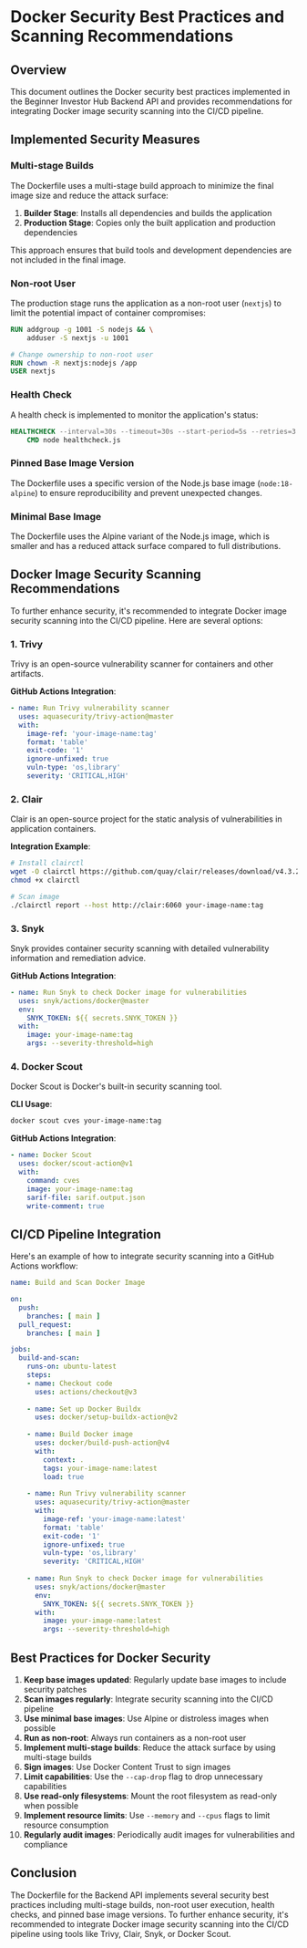 # Docker Security Best Practices and Scanning Recommendations

## Overview

This document outlines the Docker security best practices implemented in the Beginner Investor Hub Backend API and provides recommendations for integrating Docker image security scanning into the CI/CD pipeline.

## Implemented Security Measures

### Multi-stage Builds

The Dockerfile uses a multi-stage build approach to minimize the final image size and reduce the attack surface:

1. **Builder Stage**: Installs all dependencies and builds the application
2. **Production Stage**: Copies only the built application and production dependencies

This approach ensures that build tools and development dependencies are not included in the final image.

### Non-root User

The production stage runs the application as a non-root user (`nextjs`) to limit the potential impact of container compromises:

```dockerfile
RUN addgroup -g 1001 -S nodejs && \
    adduser -S nextjs -u 1001

# Change ownership to non-root user
RUN chown -R nextjs:nodejs /app
USER nextjs
```

### Health Check

A health check is implemented to monitor the application's status:

```dockerfile
HEALTHCHECK --interval=30s --timeout=30s --start-period=5s --retries=3 \
    CMD node healthcheck.js
```

### Pinned Base Image Version

The Dockerfile uses a specific version of the Node.js base image (`node:18-alpine`) to ensure reproducibility and prevent unexpected changes.

### Minimal Base Image

The Dockerfile uses the Alpine variant of the Node.js image, which is smaller and has a reduced attack surface compared to full distributions.

## Docker Image Security Scanning Recommendations

To further enhance security, it's recommended to integrate Docker image security scanning into the CI/CD pipeline. Here are several options:

### 1. Trivy

Trivy is an open-source vulnerability scanner for containers and other artifacts.

**GitHub Actions Integration**:

```yaml
- name: Run Trivy vulnerability scanner
  uses: aquasecurity/trivy-action@master
  with:
    image-ref: 'your-image-name:tag'
    format: 'table'
    exit-code: '1'
    ignore-unfixed: true
    vuln-type: 'os,library'
    severity: 'CRITICAL,HIGH'
```

### 2. Clair

Clair is an open-source project for the static analysis of vulnerabilities in application containers.

**Integration Example**:

```bash
# Install clairctl
wget -O clairctl https://github.com/quay/clair/releases/download/v4.3.2/clairctl-linux-amd64
chmod +x clairctl

# Scan image
./clairctl report --host http://clair:6060 your-image-name:tag
```

### 3. Snyk

Snyk provides container security scanning with detailed vulnerability information and remediation advice.

**GitHub Actions Integration**:

```yaml
- name: Run Snyk to check Docker image for vulnerabilities
  uses: snyk/actions/docker@master
  env:
    SNYK_TOKEN: ${{ secrets.SNYK_TOKEN }}
  with:
    image: your-image-name:tag
    args: --severity-threshold=high
```

### 4. Docker Scout

Docker Scout is Docker's built-in security scanning tool.

**CLI Usage**:

```bash
docker scout cves your-image-name:tag
```

**GitHub Actions Integration**:

```yaml
- name: Docker Scout
  uses: docker/scout-action@v1
  with:
    command: cves
    image: your-image-name:tag
    sarif-file: sarif.output.json
    write-comment: true
```

## CI/CD Pipeline Integration

Here's an example of how to integrate security scanning into a GitHub Actions workflow:

```yaml
name: Build and Scan Docker Image

on:
  push:
    branches: [ main ]
  pull_request:
    branches: [ main ]

jobs:
  build-and-scan:
    runs-on: ubuntu-latest
    steps:
    - name: Checkout code
      uses: actions/checkout@v3
    
    - name: Set up Docker Buildx
      uses: docker/setup-buildx-action@v2
    
    - name: Build Docker image
      uses: docker/build-push-action@v4
      with:
        context: .
        tags: your-image-name:latest
        load: true
    
    - name: Run Trivy vulnerability scanner
      uses: aquasecurity/trivy-action@master
      with:
        image-ref: 'your-image-name:latest'
        format: 'table'
        exit-code: '1'
        ignore-unfixed: true
        vuln-type: 'os,library'
        severity: 'CRITICAL,HIGH'
    
    - name: Run Snyk to check Docker image for vulnerabilities
      uses: snyk/actions/docker@master
      env:
        SNYK_TOKEN: ${{ secrets.SNYK_TOKEN }}
      with:
        image: your-image-name:latest
        args: --severity-threshold=high
```

## Best Practices for Docker Security

1. **Keep base images updated**: Regularly update base images to include security patches
2. **Scan images regularly**: Integrate security scanning into the CI/CD pipeline
3. **Use minimal base images**: Use Alpine or distroless images when possible
4. **Run as non-root**: Always run containers as a non-root user
5. **Implement multi-stage builds**: Reduce the attack surface by using multi-stage builds
6. **Sign images**: Use Docker Content Trust to sign images
7. **Limit capabilities**: Use the `--cap-drop` flag to drop unnecessary capabilities
8. **Use read-only filesystems**: Mount the root filesystem as read-only when possible
9. **Implement resource limits**: Use `--memory` and `--cpus` flags to limit resource consumption
10. **Regularly audit images**: Periodically audit images for vulnerabilities and compliance

## Conclusion

The Dockerfile for the Backend API implements several security best practices including multi-stage builds, non-root user execution, health checks, and pinned base image versions. To further enhance security, it's recommended to integrate Docker image security scanning into the CI/CD pipeline using tools like Trivy, Clair, Snyk, or Docker Scout.
